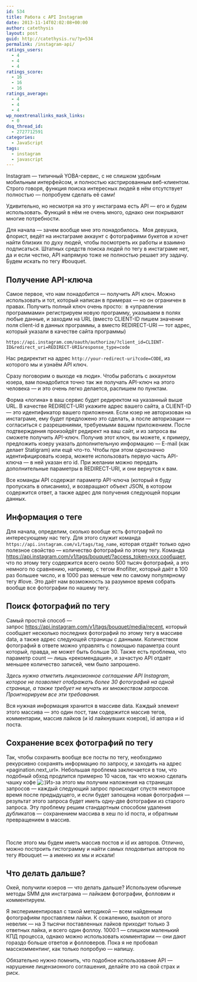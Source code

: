 ```yaml
---
id: 534
title: Работа с API Instagram
date: 2013-11-14T02:02:08+00:00
author: catethysis
layout: post
guid: http://catethysis.ru/?p=534
permalink: /instagram-api/
ratings_users:
  - 4
  - 4
  - 4
ratings_score:
  - 16
  - 16
  - 16
ratings_average:
  - 4
  - 4
  - 4
wp_noextrenallinks_mask_links:
  - 0
dsq_thread_id:
  - 2727712591
categories:
  - JavaScript
tags:
  - instagram
  - javascript
---
```

Instagram &#8212; типичный YOBA-сервис, с не слишком удобным мобильным интерфейсом, и полностью кастрированным веб-клиентом. Строго говоря, функция поиска интересных людей в нём отсутствует полностью &#8212; попробуем сделать её сами!

<!--more-->

Удивительно, но несмотря на это у инстаграма есть API &#8212; его и будем использовать. Функций в нём не очень много, однако они покрывают многие потребности.

Для начала &#8212; зачем вообще мне это понадобилось.  Моя девушка, флорист, ведёт на инстаграме аккаунт с фотографиями букетов и хочет найти близких по духу людей, чтобы посмотреть их работы и взаимно подписаться. Штатных средств поиска людей по тегу в инстаграме нет, да и если честно, API напрямую тоже не полностью решает эту задачу. Будем искать по тегу #bouquet.

## Получение API-ключа

Самое первое, что нам понадобится &#8212; получить API ключ. Можно использовать и тот, который написан в примерах &#8212; но он ограничен в правах. Получить полный ключ очень просто:  в &#171;управлении программами&#187; регистрируем новую программу, указываем в полях любые данные, и заходим на URL (вместо CLIENT-ID пишем значение поля client-id в данных программы, а вместо REDIRECT-URI &#8212; тот адрес, который указали в качестве сайта программы)

    https://api.instagram.com/oauth/authorize/?client_id=CLIENT-ID&redirect_uri=REDIRECT-URI&response_type=code

Нас редиректит на адрес `http://your-redirect-uri?code=CODE`, из которого мы и узнаём API ключ.

Сразу поговорим о выходе &#171;в люди&#187;. Чтобы работать с аккаунтом юзера, вам понадобится точно так же получать API-ключ на этого человека &#8212; и это очень легко делается, распишем по пунктам.

Форма &#171;логина&#187; в ваш сервис будет редиректом на указанный выше URL. В качестве REDIRECT-URI укажите адрес вашего сайта, а CLIENT-ID &#8212; это идентификатор вашего приложения. Если юзер не авторизован на инстаграме, ему будет предложено это сделать, а после авторизации &#8212; согласиться с разрешениями, требуемыми вашим приложением. После подтверждения произойдёт редирект на ваш сайт, и из запроса вы сможете получить API-ключ. Получив этот ключ, вы можете, к примеру, предложить юзеру указать дополнительную информацию &#8212; E-mail (как делает Statigram) или ещё что-то. Чтобы при этом однозначно идентифицировать юзера, можете использовать первую часть API-ключа &#8212; в ней указан его id. При желании можно передать дополнительные параметры в REDIRECT-URI, и они вернутся к вам.

Все команды API содержат параметр API-ключа (который я буду пропускать в описаниях), и возвращают объект JSON, в котором содержится ответ, а также адрес для получения следующей порции данных.

## Информация о теге

Для начала, определим, сколько вообще есть фотографий по интересующему нас тегу. Для этого служит команда `https://api.instagram.com/v1/tags/tag_name`, которая отдаёт только одно полезное свойство &#8212; количество фотографий по этому тегу. Команда https://api.instagram.com/v1/tags/bouquet/?access_token=xxx сообщает, что по этому тегу содержится всего около 500 тысяч фотографий, а это немного по сравнению, например, с тегом #nofilter, который даёт в 100 раз большее число, и в 1000 раз меньше чем по самому популярному тегу #love. Это даёт нам возможность за разумное время собрать вообще все фотографии по нашему тегу.

## Поиск фотографий по тегу

Самый простой способ &#8212; запрос https://api.instagram.com/v1/tags/bouquet/media/recent, который сообщает несколько последних фотографий по этому тегу в массиве data, а также адрес следующей страницы с данными. Количеством фотографий в ответе можно управлять с помощью параметра count который, правда, не может быть больше 30. Также есть проблема, что параметр count &#8212; лишь &#171;рекомендация&#187;, и зачастую API отдаёт меньшее количество записей, чем было запрошено.

<address>
  Здесь нужно отметить лицензионное соглашение API Instagram, которое не позволяет отображать более 30 фотографий на одной странице, а также требует не мучать их множеством запросов. Проигнорируем все эти требования.
</address>

Вся нужная информация хранится в массиве data. Каждый элемент этого массива &#8212; это один пост, там содержится массив тегов, комментарии, массив лайков (и id лайкнувших юзеров), id автора и id поста.

## Сохранение всех фотографий по тегу

Так, чтобы сохранить вообще все посты по тегу, необходимо рекурсивно сохранять информацию по запросу, и заходить на адрес &#171;pagination.next_url&#187;. Небольшая проблема заключается в том, что подобный обход продлится примерно 10 часов, так что можно сделать чашку кофе  <img src="http://catethysis.ru/wp-includes/images/smilies/icon_smile.gif" alt=":)" class="wp-smiley" />Из-за этого мы получим наложения на страницах запросов &#8212; каждый следующий запрос происходит спустя некоторое время после предыдущего, и если будет запощена новая фотография &#8212; результат этого запроса будет иметь одну-две фотографии из старого запроса. Эту проблему решим стандартным способом удаления дубликатов &#8212; сохранением массива в хеш по id поста, и обратным превращением в массив.

&nbsp;

После этого мы будем иметь массив постов и id их авторов. Отлично, можно построить гистограмму и найти самых плодовитых авторов по тегу #bouquet &#8212; а именно их мы и искали!

## Что делать дальше?

Окей, получили юзеров &#8212; что делать дальше? Используем обычные методы SMM для инстаграма &#8212; лайкаем фотографии, фолловим и комментируем.

Я экспериментировал с такой методикой &#8212; всем найденным фотографиям проставляем лайки. К сожалению, выхлоп от этого невелик &#8212; на 3 тысячи поставленных лайков приходит только 3 ответных лайка, и всего один фоллоу. 1000:1 &#8212; слишком маленький КПД процесса, однако можно использовать комментарии &#8212; они дают гораздо больше ответов и фолловеров. Пока я не пробовал масскомментинг, как только попробую &#8212; напишу.

Обязательно нужно помнить, что подобное использование API &#8212; нарушение лицензионного соглашения, делайте это на свой страх и риск.